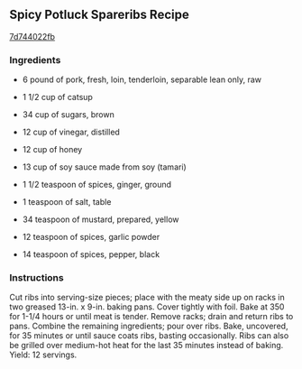 ## Spicy Potluck Spareribs Recipe

[7d744022fb](http://www.food.com/recipe/spicy-potluck-spareribs-recipe-427153)

### Ingredients

 - 6 pound of pork, fresh, loin, tenderloin, separable lean only, raw

 - 1 1/2 cup of catsup

 - 34 cup of sugars, brown

 - 12 cup of vinegar, distilled

 - 12 cup of honey

 - 13 cup of soy sauce made from soy (tamari)

 - 1 1/2 teaspoon of spices, ginger, ground

 - 1 teaspoon of salt, table

 - 34 teaspoon of mustard, prepared, yellow

 - 12 teaspoon of spices, garlic powder

 - 14 teaspoon of spices, pepper, black

### Instructions

Cut ribs into serving-size pieces; place with the meaty side up on racks in two greased 13-in. x 9-in. baking pans. Cover tightly with foil. Bake at 350 for 1-1/4 hours or until meat is tender. Remove racks; drain and return ribs to pans. Combine the remaining ingredients; pour over ribs. Bake, uncovered, for 35 minutes or until sauce coats ribs, basting occasionally. Ribs can also be grilled over medium-hot heat for the last 35 minutes instead of baking. Yield: 12 servings.